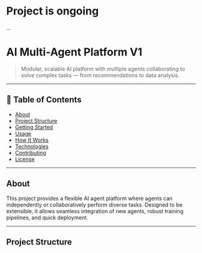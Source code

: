 # Project is ongoing




...

# AI Multi-Agent Platform V1

> Modular, scalable AI platform with multiple agents collaborating to solve complex tasks — from recommendations to data analysis.

---

## 🚀 Table of Contents

- [About](#about)  
- [Project Structure](#project-structure)  
- [Getting Started](#getting-started)  
- [Usage](#usage)  
- [How It Works](#how-it-works)  
- [Technologies](#technologies)  
- [Contributing](#contributing)  
- [License](#license)  

---

## About

This project provides a flexible AI agent platform where agents can independently or collaboratively perform diverse tasks. Designed to be extensible, it allows seamless integration of new agents, robust training pipelines, and quick deployment.

---

## Project Structure

